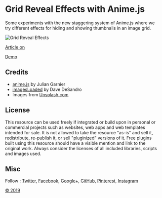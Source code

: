 # Grid Reveal Effects with Anime.js

Some experiments with the new staggering system of Anime.js where we try different effects for hiding and showing thumbnails in an image grid.

![Grid Reveal Effects](https://tympanus.net//wp-content/uploads/2019/02/GridRevealEffects_featured.jpg)

[Article on ](https://tympanus.net//?p=38214)

[Demo](http://tympanus.net/Development/GridRevealEffects/)

## Credits

- [anime.js](http://animejs.com/) by Julian Garnier
- [imagesLoaded](https://imagesloaded.desandro.com/) by Dave DeSandro
- Images from [Unsplash.com](https://unsplash.com/)


## License
This resource can be used freely if integrated or build upon in personal or commercial projects such as websites, web apps and web templates intended for sale. It is not allowed to take the resource "as-is" and sell it, redistribute, re-publish it, or sell "pluginized" versions of it. Free plugins built using this resource should have a visible mention and link to the original work. Always consider the licenses of all included libraries, scripts and images used.

## Misc

Follow : [Twitter](http://www.twitter.com/), [Facebook](http://www.facebook.com/), [Google+](https://plus.google.com/101095823814290637419), [GitHub](https://github.com/), [Pinterest](http://www.pinterest.com//), [Instagram](https://www.instagram.com/ss/)


[©  2019](http://www..com)






